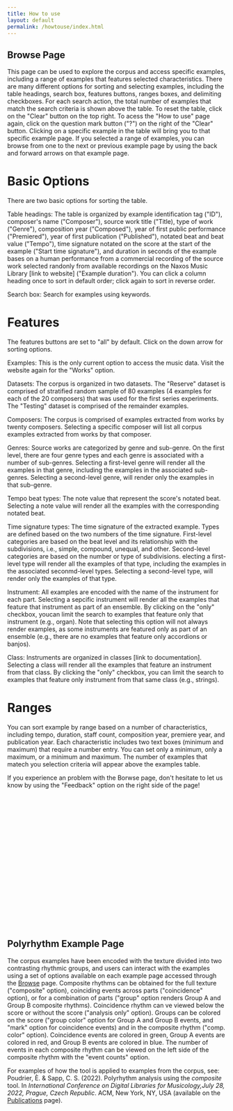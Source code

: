 ```yaml
---
title: How to use
layout: default
permalink: /howtouse/index.html
---
```


## Browse Page

This page can be used to explore the corpus and access specific examples, including a range of examples that features selected characteristics. There are many different options for sorting and selecting examples, including the table headings, search box, features buttons, ranges boxes, and delimiting checkboxes. For each search action, the total number of examples that match the search criteria is shown above the table. To reset the table, click on the "Clear" button on the top right. To acess the "How to use" page again, click on the question mark button ("?") on the right of the "Clear" button. Clicking on a specific example in the table will bring you to that specific example page. If you selected a range of examples, you can browse from one to the next or previous example page by using the back and forward arrows on that example page.

# Basic Options

There are two basic options for sorting the table.

Table headings: The table is organized by example identification tag ("ID"), composer's name ("Composer"), source work title ("Title), type of work ("Genre"), composition year ("Composed"), year of first public performance ("Premiered"), year of first publication ("Published"), notated beat and beat value ("Tempo"), time signature notated on the score at the start of the example ("Start time signature"), and duration in seconds of the example bases on a human performance from a commercial recording of the source work selected randonly from available recordings on the Naxos Music Library [link to website] ("Example duration"). You can click a column heading once to sort in default order; click again to sort in reverse order. 

Search box: Search for examples using keywords.

# Features

The features buttons are set to "all" by default. Click on the down arrow for sorting options.

Examples: This is the only current option to access the music data. Visit the website again for the "Works" option.

Datasets: The corpus is organized in two datasets. The "Reserve" dataset is comprised of stratified random sample of 80 examples (4 examples for each of the 20 composers) that was used for the first series experiments. The "Testing" dataset is comprised of the remainder examples.

Composers: The corpus is comprised of examples extracted from works by twenty composers. Selecting a specific composer will list all corpus examples extracted from works by that composer.

Genres: Source works are categorized by genre and sub-genre. On the first level, there are four genre types and each genre is associated with a number of sub-genres. Selecting a first-level genre will render all the examples in that genre, including the examples in the associated sub-genres. Selecting a second-level genre, will render only the examples in that sub-genre.

Tempo beat types: The note value that represent the score's notated beat. Selecting a note value will render all the examples with the corresponding notated beat.

Time signature types: The time signature of the extracted example. Types are defined based on the two numbers of the time signature. First-level categories are based on the beat level and its relationship with the subdivisions, i.e., simple, compound, unequal, and other. Second-level categories are based on the number or type of subdivisions. electing a first-level type will render all the examples of that type, including the examples in the associated seconmd-level types. Selecting a second-level type, will render only the examples of that type.

Instrument: All examples are encoded with the name of the instrument for each part. Selecting a sepcific instrument will render all the examples that feature that instrument as part of an ensemble. By clicking on the "only" checkbox, youcan limit the search to examples that feature only that instrument (e.g., organ). Note that selecting this option will not always render examples, as some instruments are featured only as part of an ensemble (e.g., there are no examples that feature only accordions or banjos).

Class: Instruments are organized in classes [link to documentation]. Selecting a class will render all the examples that feature an instrument from that class. By clicking the "only" checkbox, you can limit the search to examples that feature only instrument from that same class (e.g., strings).

# Ranges

You can sort example by range based on a number of characteristics, including tempo, duration, staff count, composition year, premiere year, and publication year. Each characteristic includes two text boxes (minimum and maximum) that require a number entry. You can set only a minimum, only a maximum, or a minimum and maximum. The number of examples that matech you selection criteria will appear above the examples table.

If you experience an problem with the Borwse page, don't hesitate to let us know by using the "Feedback" option on the right side of the page!

<div style="height:300px"></div>

## Polyrhythm Example Page

The corpus examples have been encoded with the texture divided into two contrasting rhythmic groups, and users can interact with the examples using a set of options available on each example page accessed through the <a href="https://polyrhythm.humdrum.org/browse/">Browse</a> page. Composite rhythms can be obtained for the full texture ("composite" option), coinciding events across parts ("coincidence" option), or for a combination of parts ("group" option renders Group A and Group B composite rhythms). Coincidence rhythm can ve viewed below the score or without the score ("analysis only" option). Groups can be colored on the score ("group color" option for Group A and Group B events, and "mark" option for coincidence events) and in the composite rhythm ("comp. color" option). Coincidence events are colored in green, Group A events are colored in red, and Group B events are colored in blue. The number of events in each composite rhythm can be viewed on the left side of the composite rhythm with the "event counts" option. 

For examples of how the tool is applied to examples from the corpus, see: Poudrier, È. & Sapp, C. S. (2022). Polyrhythm analysis using the <i>composite</i> tool. In <i>International Conference on Digital Libraries for Musicology,July 28, 2022, Prague, Czech Republic</i>. ACM, New York, NY, USA (available on the <a href="https://polyrhythm.humdrum.org/publications">Publications</a> page).


